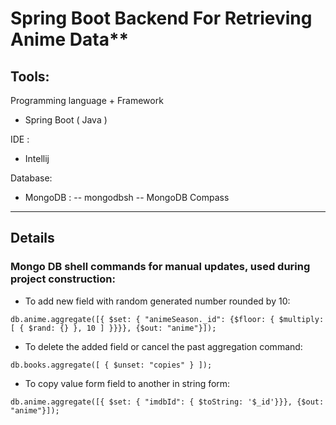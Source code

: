 # Spring Boot Backend For Retrieving Anime Data**
## Tools:
Programming language + Framework 
- Spring Boot ( Java )

IDE : 
- Intellij

Database:
- MongoDB : 
-- mongodbsh -- MongoDB Compass
****
## Details
### Mongo DB shell commands for manual updates, used during project construction:
 - To add new field with random generated number rounded by 10:
 ```shell
db.anime.aggregate([{ $set: { "animeSeason._id": {$floor: { $multiply: [ { $rand: {} }, 10 ] }}}}, {$out: "anime"}]);
```
- To delete the added field or cancel the past aggregation command:
```shell
db.books.aggregate([ { $unset: "copies" } ]);
```
- To copy value form field to another in string form:
```shell
db.anime.aggregate([{ $set: { "imdbId": { $toString: '$_id'}}}, {$out: "anime"}]);
```